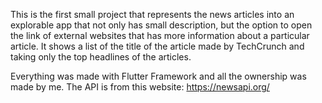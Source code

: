 This is the first small project that represents the news articles into an explorable app that not only has small description, but the option to open the link of external websites that has more information about a particular article.
It shows a list of the title of the article made by TechCrunch and taking only the top headlines of the articles.

Everything was made with Flutter Framework and all the ownership was made by me.
The API is from this website: https://newsapi.org/